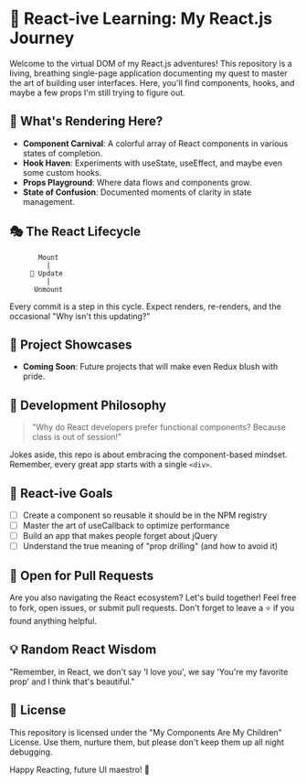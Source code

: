 # 🔄 React-ive Learning: My React.js Journey

Welcome to the virtual DOM of my React.js adventures! This repository is a living, breathing single-page application documenting my quest to master the art of building user interfaces. Here, you'll find components, hooks, and maybe a few props I'm still trying to figure out.

## 🧩 What's Rendering Here?

- **Component Carnival**: A colorful array of React components in various states of completion.
- **Hook Haven**: Experiments with useState, useEffect, and maybe even some custom hooks.
- **Props Playground**: Where data flows and components grow.
- **State of Confusion**: Documented moments of clarity in state management.

## 🎭 The React Lifecycle

```
       Mount
         |
     🔄 Update
         |
      Unmount
```

Every commit is a step in this cycle. Expect renders, re-renders, and the occasional "Why isn't this updating?"

## 🌟 Project Showcases

- **Coming Soon**: Future projects that will make even Redux blush with pride.

## 🤔 Development Philosophy

> "Why do React developers prefer functional components? Because class is out of session!"

Jokes aside, this repo is about embracing the component-based mindset. Remember, every great app starts with a single `<div>`.

## 📅 React-ive Goals

- [ ] Create a component so reusable it should be in the NPM registry
- [ ] Master the art of useCallback to optimize performance
- [ ] Build an app that makes people forget about jQuery
- [ ] Understand the true meaning of "prop drilling" (and how to avoid it)

## 🤝 Open for Pull Requests

Are you also navigating the React ecosystem? Let's build together! Feel free to fork, open issues, or submit pull requests. Don't forget to leave a ⭐ if you found anything helpful.

## 💡 Random React Wisdom

"Remember, in React, we don't say 'I love you', we say 'You're my favorite prop' and I think that's beautiful."

## 📜 License

This repository is licensed under the "My Components Are My Children" License. Use them, nurture them, but please don't keep them up all night debugging.

Happy Reacting, future UI maestro! 🎨